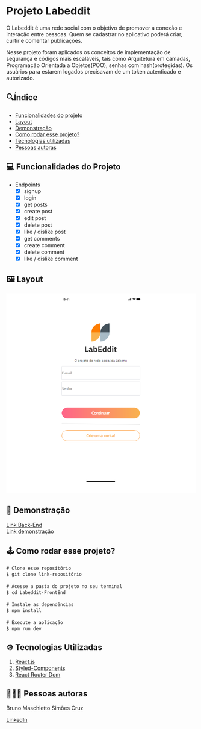 
# **Projeto Labeddit**

O Labeddit é uma rede social com o objetivo de promover a conexão e interação entre pessoas. Quem se cadastrar no aplicativo poderá criar, curtir e comentar publicações.

Nesse projeto foram aplicados os conceitos de implementação de segurança e códigos mais escaláveis, tais como Arquitetura em camadas, Programação Orientada a Objetos(POO), senhas com hash(protegidas). Os usuários para estarem logados precisavam de um token autenticado e autorizado.

## 🔍**Índice**

- [Funcionalidades do projeto](#-funcionalidades-do-projeto)
- [Layout](#-layout)
- [Demonstração](#-demonstração)
- [Como rodar esse projeto?](#-como-rodar-esse-projeto?)
- [Tecnologias utilizadas](#-tecnologias-utilizadas)
- [Pessoas autoras](#-pessoas-autoras)

## 💻 **Funcionalidades do Projeto**


- Endpoints
  - [x] signup
  - [x] login
  - [x] get posts
  - [x] create post
  - [x] edit post
  - [x] delete post
  - [x] like / dislike post
  - [x] get comments
  - [x] create comment
  - [x] delete comment
  - [x] like / dislike comment

## 🖼 **Layout**

![pagina-inicial](./src/assets/telaInicial.png)

## 🎯 **Demonstração**

[Link Back-End](https://github.com/brunomaschietto/Labeddit-BackEnd) </br>
[Link demonstração](https://documenter.getpostman.com/view/24460718/2s93RXrVhq)

## 🕹 **Como rodar esse projeto?**

```
# Clone esse repositório
$ git clone link-repositório

# Acesse a pasta do projeto no seu terminal
$ cd Labeddit-FrontEnd

# Instale as dependências
$ npm install

# Execute a aplicação
$ npm run dev
```

## ⚙️ **Tecnologias Utilizadas**

1. [React.js](https://legacy.reactjs.org/docs/getting-started.html)
2. [Styled-Components](https://styled-components.com/)
3. [React Router Dom](https://reactrouter.com/en/main)

## 👩🏻‍💻 **Pessoas autoras**

<p>Bruno Maschietto Simões Cruz</p>

[LinkedIn](https://www.linkedin.com/in/bruno-maschietto/)
